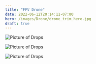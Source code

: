 ```yaml
---
title: "FPV Drone"
date: 2022-06-12T20:14:11-07:00
hero: /images/Drone/drone_trim_hero.jpg
draft: true
---
```


![Picture of Drops](/images/Turbine/fandp_motor.jpg)

![Picture of Drops](/images/Turbine/wind_turbine_guts.jpg)

![Picture of Drops](/images/Turbine/555_enclosure.jpg)
